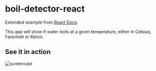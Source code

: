# boil-detector-react

Extended example from [React Docs](https://facebook.github.io/react/docs/lifting-state-up.html).

This app will show if water boils at a given temperature, either in Celsius, Farenheit or Kelvin.

## See it in action

![screencast](https://media.giphy.com/media/l3q2CWJglIMh3QllC/source.gif)
